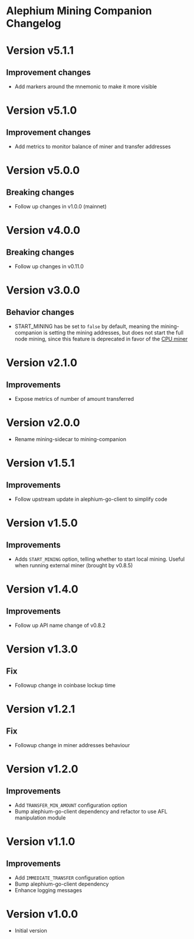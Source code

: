 Alephium Mining Companion Changelog
====

# Version v5.1.1

## Improvement changes

- Add markers around the mnemonic to make it more visible

# Version v5.1.0

## Improvement changes

- Add metrics to monitor balance of miner and transfer addresses

# Version v5.0.0

## Breaking changes

- Follow up changes in v1.0.0 (mainnet)

# Version v4.0.0

## Breaking changes

- Follow up changes in v0.11.0

# Version v3.0.0

## Behavior changes

- START_MINING has be set to `false` by default, meaning the mining-companion is setting the mining addresses,
  but does not start the full node mining, since this feature is deprecated in favor of the 
  [CPU miner](https://github.com/alephium/cpu-miner)

# Version v2.1.0

## Improvements

- Expose metrics of number of amount transferred

# Version v2.0.0

- Rename mining-sidecar to mining-companion

# Version v1.5.1

## Improvements

- Follow upstream update in alephium-go-client to simplify code

# Version v1.5.0

## Improvements

- Adds `START_MINING` option, telling whether to start local mining. Useful when running external miner (brought by v0.8.5)

# Version v1.4.0

## Improvements

- Follow up API name change of v0.8.2

# Version v1.3.0

## Fix

- Followup change in coinbase lockup time

# Version v1.2.1

## Fix

- Followup change in miner addresses behaviour

# Version v1.2.0

## Improvements

- Add `TRANSFER_MIN_AMOUNT` configuration option
- Bump alephium-go-client dependency and refactor to use AFL manipulation module

# Version v1.1.0

## Improvements

- Add `IMMEDIATE_TRANSFER` configuration option
- Bump alephium-go-client dependency
- Enhance logging messages

# Version v1.0.0

- Initial version
